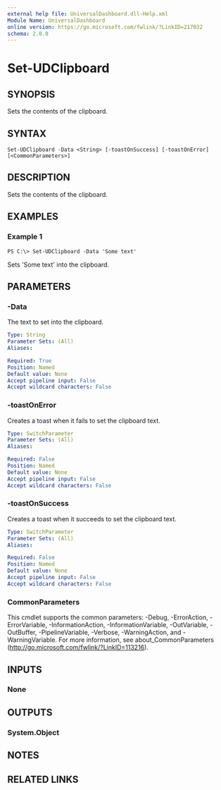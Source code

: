 ```yaml
---
external help file: UniversalDashboard.dll-Help.xml
Module Name: UniversalDashboard
online version: https://go.microsoft.com/fwlink/?LinkID=217032
schema: 2.0.0
---
```


# Set-UDClipboard

## SYNOPSIS
Sets the contents of the clipboard.

## SYNTAX

```
Set-UDClipboard -Data <String> [-toastOnSuccess] [-toastOnError] [<CommonParameters>]
```

## DESCRIPTION
Sets the contents of the clipboard.

## EXAMPLES

### Example 1
```
PS C:\> Set-UDClipboard -Data 'Some text'
```

Sets 'Some text' into the clipboard.

## PARAMETERS

### -Data
The text to set into the clipboard.

```yaml
Type: String
Parameter Sets: (All)
Aliases: 

Required: True
Position: Named
Default value: None
Accept pipeline input: False
Accept wildcard characters: False
```

### -toastOnError
Creates a toast when it fails to set the clipboard text.

```yaml
Type: SwitchParameter
Parameter Sets: (All)
Aliases: 

Required: False
Position: Named
Default value: None
Accept pipeline input: False
Accept wildcard characters: False
```

### -toastOnSuccess
Creates a toast when it succeeds to set the clipboard text.

```yaml
Type: SwitchParameter
Parameter Sets: (All)
Aliases: 

Required: False
Position: Named
Default value: None
Accept pipeline input: False
Accept wildcard characters: False
```

### CommonParameters
This cmdlet supports the common parameters: -Debug, -ErrorAction, -ErrorVariable, -InformationAction, -InformationVariable, -OutVariable, -OutBuffer, -PipelineVariable, -Verbose, -WarningAction, and -WarningVariable. For more information, see about_CommonParameters (http://go.microsoft.com/fwlink/?LinkID=113216).

## INPUTS

### None

## OUTPUTS

### System.Object

## NOTES

## RELATED LINKS

